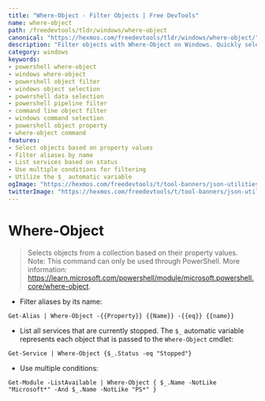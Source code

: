 ```yaml
---
title: "Where-Object - Filter Objects | Free DevTools"
name: where-object
path: /freedevtools/tldr/windows/where-object
canonical: "https://hexmos.com/freedevtools/tldr/windows/where-object/"
description: "Filter objects with Where-Object on Windows. Quickly select data based on properties. Free online tool, no registration required."
category: windows
keywords:
- powershell where-object
- windows where-object
- powershell object filter
- windows object selection
- powershell data selection
- powershell pipeline filter
- command line object filter
- windows command selection
- powershell object property
- where-object command
features:
- Select objects based on property values
- Filter aliases by name
- List services based on status
- Use multiple conditions for filtering
- Utilize the $_ automatic variable
ogImage: "https://hexmos.com/freedevtools/t/tool-banners/json-utilities-banner.png"
twitterImage: "https://hexmos.com/freedevtools/t/tool-banners/json-utilities-banner.png"
---
```


# Where-Object

> Selects objects from a collection based on their property values.
> Note: This command can only be used through PowerShell.
> More information: <https://learn.microsoft.com/powershell/module/microsoft.powershell.core/where-object>.

- Filter aliases by its name:

`Get-Alias | Where-Object -{{Property}} {{Name}} -{{eq}} {{name}}`

- List all services that are currently stopped. The `$_` automatic variable represents each object that is passed to the `Where-Object` cmdlet:

`Get-Service | Where-Object {$_.Status -eq "Stopped"}`

- Use multiple conditions:

`Get-Module -ListAvailable | Where-Object { $_.Name -NotLike "Microsoft*" -And $_.Name -NotLike "PS*" }`
